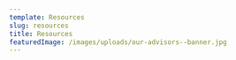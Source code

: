 ```yaml
---
template: Resources
slug: resources
title: Resources
featuredImage: /images/uploads/our-advisors--banner.jpg
---
```

